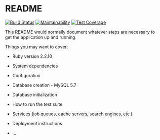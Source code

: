 # README

[![Build Status](https://travis-ci.com/regic/rails5.svg?branch=master)](https://travis-ci.com/regic/rails5)
[![Maintainability](https://api.codeclimate.com/v1/badges/4dd764b0dcb729f70988/maintainability)](https://codeclimate.com/github/regic/rails5/maintainability)
[![Test Coverage](https://api.codeclimate.com/v1/badges/4dd764b0dcb729f70988/test_coverage)](https://codeclimate.com/github/regic/rails5/test_coverage)


This README would normally document whatever steps are necessary to get the
application up and running.

Things you may want to cover:

* Ruby version 2.2.10

* System dependencies

* Configuration

* Database creation - MySQL 5.7

* Database initialization

* How to run the test suite

* Services (job queues, cache servers, search engines, etc.)

* Deployment instructions

* ...
